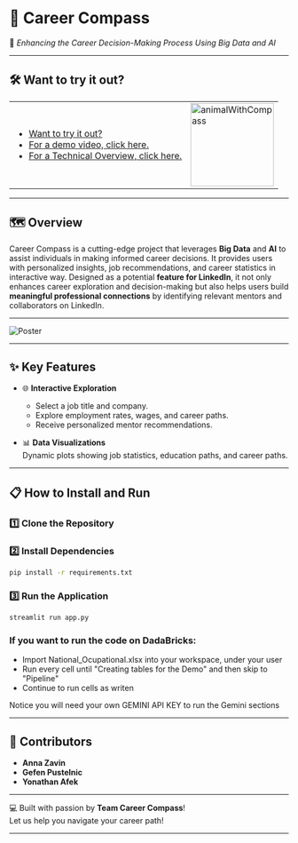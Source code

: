 # 🧭 **Career Compass**
🌟 *Enhancing the Career Decision-Making Process Using Big Data and AI*  

---
## 🛠️ **Want to try it out?**
<table>
  <tr>
    <td>
      <ul>
        <li><a href="https://career-compass-3738544368441327.7.azure.databricksapps.com/#career-compass">Want to try it out?</a></li>
        <li><a href="https://vimeo.com/1053457943/3014490fc9?share=copy">For a demo video, click here.</a></li>
        <li><a href="https://vimeo.com/1054177858/66fe4f3f9c?share=copy">For a Technical Overview, click here.</a></li>
      </ul>
    </td>
    <td>
      <img src="https://github.com/user-attachments/assets/432f8374-a3d3-4ce2-92d4-eb2658d2e8af" alt="animalWithCompass" width="150"/>
    </td>
  </tr>
</table>

---

## 🗺️ **Overview**

Career Compass is a cutting-edge project that leverages **Big Data** and **AI** to assist individuals in making informed career decisions. It provides users with personalized insights, job recommendations, and career statistics in interactive way. Designed as a potential **feature for LinkedIn**, it not only enhances career exploration and decision-making but also helps users build **meaningful professional connections** by identifying relevant mentors and collaborators on LinkedIn.

---

![Poster](https://github.com/user-attachments/assets/68b18904-cce3-4034-9997-091e3b773f0f)

---

## ✨ **Key Features**
  
- 🌐 **Interactive Exploration**  
  - Select a job title and company.
  - Explore employment rates, wages, and career paths.
  - Receive personalized mentor recommendations.

- 📊 **Data Visualizations**  
  Dynamic plots showing job statistics, education paths, and career paths.

---

## 📋 **How to Install and Run**

### 1️⃣ Clone the Repository

### 2️⃣ Install Dependencies
```bash
pip install -r requirements.txt
```

### 3️⃣ Run the Application
```bash
streamlit run app.py
```
### If you want to run the code on DadaBricks:
- Import National_Ocupational.xlsx into your workspace, under your user
- Run every cell until "Creating tables for the Demo" and then skip to "Pipeline"
- Continue to run cells as writen

Notice you will need your own GEMINI API KEY to run the Gemini sections

---

## 🌟 **Contributors**

- **Anna Zavin**  
- **Gefen Pustelnic**  
- **Yonathan Afek**  

---

💻 Built with passion by **Team Career Compass**!  
Let us help you navigate your career path!  

--- 
